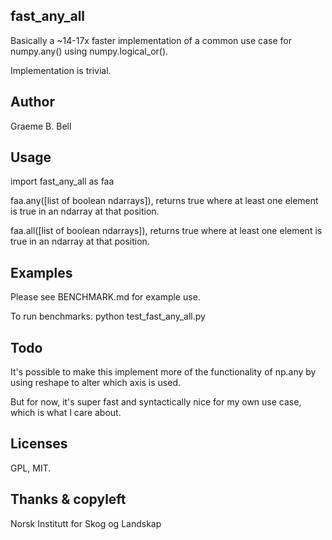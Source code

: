 fast_any_all
----

Basically a ~14-17x faster implementation of a common use case for numpy.any() using numpy.logical_or().

Implementation is trivial. 

Author
---

Graeme B. Bell

Usage
---

import fast_any_all as faa

faa.any([list of boolean ndarrays]), returns true where at least one element is true in an ndarray at that position.

faa.all([list of boolean ndarrays]), returns true where at least one element is true in an ndarray at that position.


Examples
---

Please see BENCHMARK.md for example use.

To run benchmarks: python test_fast_any_all.py 


Todo
---

It's possible to make this implement more of the functionality of np.any by using reshape to alter which axis is used.

But for now, it's super fast and syntactically nice for my own use case, which is what I care about.

Licenses
--

GPL, MIT.


Thanks & copyleft
---

Norsk Institutt for Skog og Landskap
